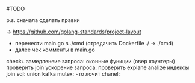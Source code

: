 #TODO

p.s. сначала сделать правки

-> https://github.com/golang-standards/project-layout
+ перенести main.go в ./cmd (отредачить Dockerfile ./ -> ./cmd)
+ далее чек комменты в main.go

check+
    замедленеие запроса:
        оконные функции (овер коунтеры)
        проверить join
    ускорение запроса:
        проверить explane analize
        индексы
        join
    sql:
        union
    kafka
    mutex:
        что лочит
    chanel:
        